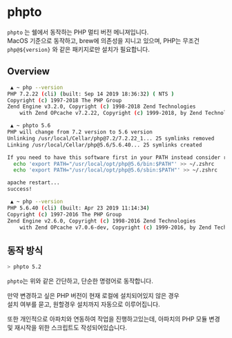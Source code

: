# phpto

`phpto` 는 쉘에서 동작하는 PHP 멀티 버전 메니져입니다.  
MacOS 기준으로 동작하고, brew에 의존성을 지니고 있으며, PHP는 무조건 `php@${version}` 와 같은 패키지로만 설치가 필요합니다.  

## Overview
``` bash
 ▲ ~ php --version
PHP 7.2.22 (cli) (built: Sep 14 2019 18:36:32) ( NTS )
Copyright (c) 1997-2018 The PHP Group
Zend Engine v3.2.0, Copyright (c) 1998-2018 Zend Technologies
    with Zend OPcache v7.2.22, Copyright (c) 1999-2018, by Zend Technologies

 ▲ ~ phpto 5.6
PHP will change from 7.2 version to 5.6 version
Unlinking /usr/local/Cellar/php@7.2/7.2.22_1... 25 symlinks removed
Linking /usr/local/Cellar/php@5.6/5.6.40... 25 symlinks created

If you need to have this software first in your PATH instead consider running:
  echo 'export PATH="/usr/local/opt/php@5.6/bin:$PATH"' >> ~/.zshrc
  echo 'export PATH="/usr/local/opt/php@5.6/sbin:$PATH"' >> ~/.zshrc

apache restart...
success!

 ▲ ~ php --version
PHP 5.6.40 (cli) (built: Apr 23 2019 11:14:34) 
Copyright (c) 1997-2016 The PHP Group
Zend Engine v2.6.0, Copyright (c) 1998-2016 Zend Technologies
    with Zend OPcache v7.0.6-dev, Copyright (c) 1999-2016, by Zend Technologies
```

## 동작 방식

``` bash
> phpto 5.2
```

`phpto`는 위와 같은 간단하고, 단순한 명령어로 동작합니다.  
  
만약 변경하고 싶은 PHP 버전이 현재 로컬에 설치되어있지 않은 경우  
설치 여부를 묻고, 원할경우 설치까지 자동으로 이루어집니다.  
  
또한 개인적으로 아파치와 연동하여 작업을 진행하고있는데, 아파치의 PHP 모듈 변경 및 재시작을 위한 스크립트도 작성되어있습니다.  

